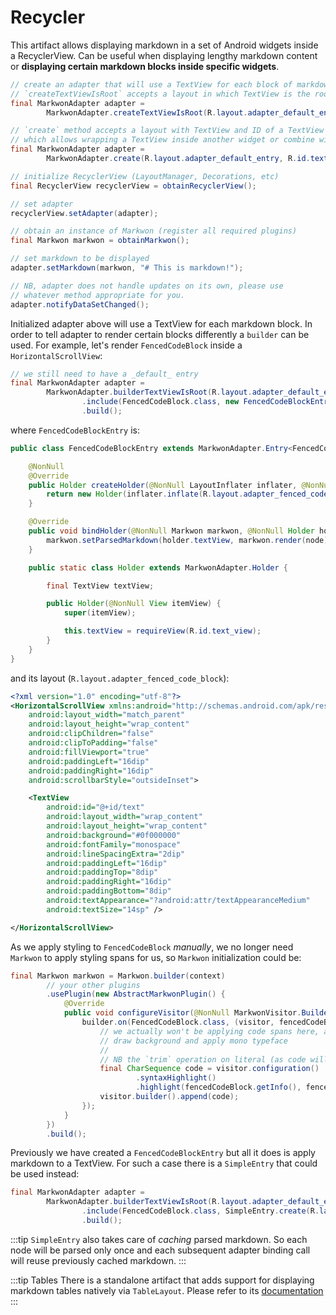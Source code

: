 # Recycler <Badge text="3.0.0" />

<LegacyWarning />

<MavenBadge :artifact="'recycler'" />

This artifact allows displaying markdown in a set of Android widgets
inside a RecyclerView. Can be useful when displaying lengthy markdown
content or **displaying certain markdown blocks inside specific widgets**.

```java
// create an adapter that will use a TextView for each block of markdown
// `createTextViewIsRoot` accepts a layout in which TextView is the root view
final MarkwonAdapter adapter = 
        MarkwonAdapter.createTextViewIsRoot(R.layout.adapter_default_entry);
```

```java
// `create` method accepts a layout with TextView and ID of a TextView
// which allows wrapping a TextView inside another widget or combine with other widgets
final MarkwonAdapter adapter = 
        MarkwonAdapter.create(R.layout.adapter_default_entry, R.id.text_view);

// initialize RecyclerView (LayoutManager, Decorations, etc)
final RecyclerView recyclerView = obtainRecyclerView();

// set adapter
recyclerView.setAdapter(adapter);

// obtain an instance of Markwon (register all required plugins)
final Markwon markwon = obtainMarkwon();

// set markdown to be displayed
adapter.setMarkdown(markwon, "# This is markdown!");

// NB, adapter does not handle updates on its own, please use
// whatever method appropriate for you.
adapter.notifyDataSetChanged();
```

Initialized adapter above will use a TextView for each markdown block.
In order to tell adapter to render certain blocks differently a `builder` can be used.
For example, let's render `FencedCodeBlock` inside a `HorizontalScrollView`:

```java
// we still need to have a _default_ entry
final MarkwonAdapter adapter =
        MarkwonAdapter.builderTextViewIsRoot(R.layout.adapter_default_entry)
                .include(FencedCodeBlock.class, new FencedCodeBlockEntry())
                .build();
```

where `FencedCodeBlockEntry` is:

```java
public class FencedCodeBlockEntry extends MarkwonAdapter.Entry<FencedCodeBlock, FencedCodeBlockEntry.Holder> {

    @NonNull
    @Override
    public Holder createHolder(@NonNull LayoutInflater inflater, @NonNull ViewGroup parent) {
        return new Holder(inflater.inflate(R.layout.adapter_fenced_code_block, parent, false));
    }

    @Override
    public void bindHolder(@NonNull Markwon markwon, @NonNull Holder holder, @NonNull FencedCodeBlock node) {
        markwon.setParsedMarkdown(holder.textView, markwon.render(node));
    }

    public static class Holder extends MarkwonAdapter.Holder {

        final TextView textView;

        public Holder(@NonNull View itemView) {
            super(itemView);

            this.textView = requireView(R.id.text_view);
        }
    }
}
```

and its layout (`R.layout.adapter_fenced_code_block`):

```xml
<?xml version="1.0" encoding="utf-8"?>
<HorizontalScrollView xmlns:android="http://schemas.android.com/apk/res/android"
    android:layout_width="match_parent"
    android:layout_height="wrap_content"
    android:clipChildren="false"
    android:clipToPadding="false"
    android:fillViewport="true"
    android:paddingLeft="16dip"
    android:paddingRight="16dip"
    android:scrollbarStyle="outsideInset">

    <TextView
        android:id="@+id/text"
        android:layout_width="wrap_content"
        android:layout_height="wrap_content"
        android:background="#0f000000"
        android:fontFamily="monospace"
        android:lineSpacingExtra="2dip"
        android:paddingLeft="16dip"
        android:paddingTop="8dip"
        android:paddingRight="16dip"
        android:paddingBottom="8dip"
        android:textAppearance="?android:attr/textAppearanceMedium"
        android:textSize="14sp" />

</HorizontalScrollView>
```

As we apply styling to `FencedCodeBlock` _manually_, we no longer need
`Markwon` to apply styling spans for us, so `Markwon` initialization could be:

```java
final Markwon markwon = Markwon.builder(context)
        // your other plugins
        .usePlugin(new AbstractMarkwonPlugin() {
            @Override
            public void configureVisitor(@NonNull MarkwonVisitor.Builder builder) {
                builder.on(FencedCodeBlock.class, (visitor, fencedCodeBlock) -> {
                    // we actually won't be applying code spans here, as our custom view will
                    // draw background and apply mono typeface
                    //
                    // NB the `trim` operation on literal (as code will have a new line at the end)
                    final CharSequence code = visitor.configuration()
                            .syntaxHighlight()
                            .highlight(fencedCodeBlock.getInfo(), fencedCodeBlock.getLiteral().trim());
                    visitor.builder().append(code);
                });
            }
        })
        .build();
```

Previously we have created a `FencedCodeBlockEntry` but all it does is apply markdown to a TextView.
For such a case there is a `SimpleEntry` that could be used instead:

```java
final MarkwonAdapter adapter =
        MarkwonAdapter.builderTextViewIsRoot(R.layout.adapter_default_entry)
                .include(FencedCodeBlock.class, SimpleEntry.create(R.layout.adapter_fenced_code_block, R.id.text_view))
                .build();
```

:::tip
`SimpleEntry` also takes care of _caching_ parsed markdown. So each node will be
parsed only once and each subsequent adapter binding call will reuse previously cached markdown.
:::

:::tip Tables
There is a standalone artifact that adds support for displaying markdown tables
natively via `TableLayout`. Please refer to its [documentation](/docs/v3/recycler-table/)
:::